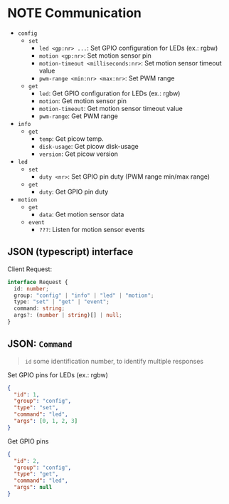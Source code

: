 # NOTE Communication

- `config`
  - `set`
    - `led <gp:nr> ...`: Set GPIO configuration for LEDs (ex.: rgbw)
    - `motion <gp:nr>`: Set motion sensor pin
    - `motion-timeout <milliseconds:nr>`: Set motion sensor timeout value
    - `pwm-range <min:nr> <max:nr>`: Set PWM range
  - `get`
    - `led`: Get GPIO configuration for LEDs (ex.: rgbw)
    - `motion`: Get motion sensor pin
    - `motion-timeout`: Get motion sensor timeout value
    - `pwm-range`: Get PWM range
- `info`
  - `get`
    - `temp`: Get picow temp.
    - `disk-usage`: Get picow disk-usage
    - `version`: Get picow version
- `led`
  - `set`
    - `duty <nr>`: Set GPIO pin duty (PWM range min/max range)
  - `get`
    - `duty`: Get GPIO pin duty
- `motion`
  - `get`
    - `data`: Get motion sensor data
  - `event`
    - `???`: Listen for motion sensor events

## JSON (typescript) interface

Client Request:

```typescript
interface Request {
  id: number;
  group: "config" | "info" | "led" | "motion";
  type: "set" | "get" | "event";
  command: string;
  args?: (number | string)[] | null;
}
```

## JSON: `Command`

> `id` some identification number, to identify multiple responses

Set GPIO pins for LEDs (ex.: rgbw)

```json
{
  "id": 1,
  "group": "config",
  "type": "set",
  "command": "led",
  "args": [0, 1, 2, 3]
}
```

Get GPIO pins

```json
{
  "id": 2,
  "group": "config",
  "type": "get",
  "command": "led",
  "args": null
}
```
